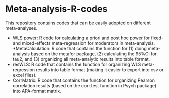 # Meta-analysis-R-codes
This repository contains codes that can be easily adopted on different meta-analyses. 
* WLS power: R code for calculating a priori and post hoc power for fixed- and mixed-effects meta-regression for moderators in meta-analysis. 
*MetaCalculation: R code that contains the function for (1) doing meta-analysis based on the metafor package, (2) calculating the 95%CI for tau2, and (3) organizing all meta-analytic results into table format.
* resWLS: R code that contains the function for organizing WLS meta-regression results into table format (making it easier to export into csv or excel files).
* CorrMatrix: R code that contains the function for organizing Pearson correlation results (based on the corr.test function in Psych package) into APA-format matrix.
